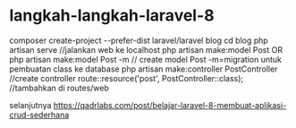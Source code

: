 # langkah-langkah-laravel-8

composer create-project --prefer-dist laravel/laravel blog
cd blog
php artisan serve    //jalankan web ke localhost
php artisan make:model Post OR php artisan make:model Post -m  // create model Post  -m=migration untuk pembuatan class ke database
php artisan make:controller PostController  //create controller
route::resource('post', PostController::class); //tambahkan di routes/web

selanjutnya https://qadrlabs.com/post/belajar-laravel-8-membuat-aplikasi-crud-sederhana
